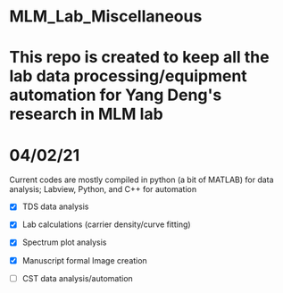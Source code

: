 # MLM_Lab_Miscellaneous

# This repo is created to keep all the lab data processing/equipment automation for Yang Deng's research in MLM lab

# 04/02/21
 Current codes are mostly compiled in python (a bit of MATLAB) for data analysis; Labview, Python, and C++ for automation
- [x] TDS data analysis 
- [x] Lab calculations (carrier density/curve fitting)
- [x] Spectrum plot analysis
- [x] Manuscript formal Image creation
- [ ] CST data analysis/automation

